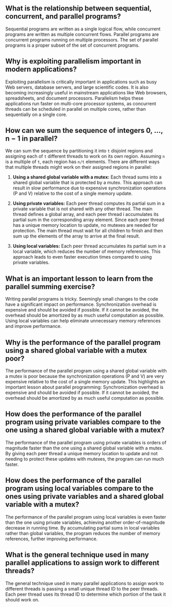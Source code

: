 ## What is the relationship between sequential, concurrent, and parallel programs?

Sequential programs are written as a single logical flow, while concurrent programs are written as multiple concurrent flows. Parallel programs are concurrent programs running on multiple processors. The set of parallel programs is a proper subset of the set of concurrent programs.

## Why is exploiting parallelism important in modern applications?

Exploiting parallelism is critically important in applications such as busy Web servers, database servers, and large scientific codes. It is also becoming increasingly useful in mainstream applications like Web browsers, spreadsheets, and document processors. Parallelism helps these applications run faster on multi-core processor systems, as concurrent threads can be scheduled in parallel on multiple cores, rather than sequentially on a single core.

## How can we sum the sequence of integers 0, ..., n − 1 in parallel?

We can sum the sequence by partitioning it into `t` disjoint regions and assigning each of `t` different threads to work on its own region. Assuming `n` is a multiple of `t`, each region has `n/t` elements. There are different ways that multiple threads might work on their assigned regions in parallel:

1.  **Using a shared global variable with a mutex:** Each thread sums into a shared global variable that is protected by a mutex. This approach can result in slow performance due to expensive synchronization operations (P and V) relative to the cost of a single memory update.
    
2.  **Using private variables:** Each peer thread computes its partial sum in a private variable that is not shared with any other thread. The main thread defines a global array, and each peer thread i accumulates its partial sum in the corresponding array element. Since each peer thread has a unique memory location to update, no mutexes are needed for protection. The main thread must wait for all children to finish and then sum up the elements of the array to arrive at the final result.
    
3.  **Using local variables:** Each peer thread accumulates its partial sum in a local variable, which reduces the number of memory references. This approach leads to even faster execution times compared to using private variables.
    

## What is an important lesson to learn from the parallel summing exercise?

Writing parallel programs is tricky. Seemingly small changes to the code have a significant impact on performance. Synchronization overhead is expensive and should be avoided if possible. If it cannot be avoided, the overhead should be amortized by as much useful computation as possible. Using local variables can help eliminate unnecessary memory references and improve performance.

## Why is the performance of the parallel program using a shared global variable with a mutex poor?

The performance of the parallel program using a shared global variable with a mutex is poor because the synchronization operations (P and V) are very expensive relative to the cost of a single memory update. This highlights an important lesson about parallel programming: Synchronization overhead is expensive and should be avoided if possible. If it cannot be avoided, the overhead should be amortized by as much useful computation as possible.

## How does the performance of the parallel program using private variables compare to the one using a shared global variable with a mutex?

The performance of the parallel program using private variables is orders of magnitude faster than the one using a shared global variable with a mutex. By giving each peer thread a unique memory location to update and not needing to protect these updates with mutexes, the program can run much faster.

## How does the performance of the parallel program using local variables compare to the ones using private variables and a shared global variable with a mutex?

The performance of the parallel program using local variables is even faster than the one using private variables, achieving another order-of-magnitude decrease in running time. By accumulating partial sums in local variables rather than global variables, the program reduces the number of memory references, further improving performance.

## What is the general technique used in many parallel applications to assign work to different threads?

The general technique used in many parallel applications to assign work to different threads is passing a small unique thread ID to the peer threads. Each peer thread uses its thread ID to determine which portion of the task it should work on.